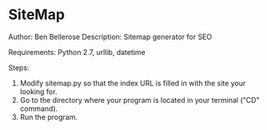 # SiteMap
Author: Ben Bellerose
Description: Sitemap generator for SEO

Requirements:
Python 2.7,
urllib,
datetime

Steps:
1. Modify sitemap.py so that the index URL is filled in with the site your looking for.
2. Go to the directory where your program is located in your terminal ("CD" command).
3. Run the program.
